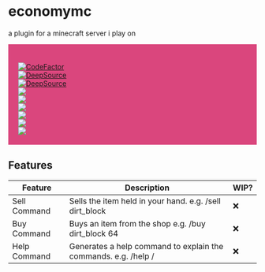 # economymc
a plugin for a minecraft server i play on 
<div align="left" style="background-color: #da467d; padding: 20px;">
    <br>
    <a href="https://www.codefactor.io/repository/github/numikFRKI/economymc">
        <img src="https://www.codefactor.io/repository/github/numikFRKI/economymc/badge" alt="CodeFactor" />
    </a>
    <br>
    <a href="https://deepsource.io/gh/numikFRKI/economymc/?ref=repository-badge}" target="_blank">
        <img alt="DeepSource" title="DeepSource" src="https://deepsource.io/gh/DamagingRose/Rose-Grabber.svg/?label=active+issues&show_trend=true&token=bRGn0dU76xkJxQgniOJnrc7a"/>
    </a>
    <br>
    <a href="https://deepsource.io/gh/numikFRKI/economymc/?ref=repository-badge}" target="_blank">
        <img alt="DeepSource" title="DeepSource" src="https://deepsource.io/gh/DamagingRose/Rose-Grabber.svg/?label=resolved+issues&show_trend=true&token=bRGn0dU76xkJxQgniOJnrc7a"/>
    </a>
    <br>
    <img src="https://img.shields.io/github/languages/top/numikFRKI/economymc?color=%23da467d&style=flat-square">
    <br>
    <img src="https://img.shields.io/github/stars/numikFRKI/economymc?color=%23da467d&logoColor=%23da467d&style=flat-square">
    <br>
    <img src="https://img.shields.io/github/commit-activity/w/numikFRKI/economymc?color=%23da467d&style=flat-square"> 
    <br>
    <img src="https://img.shields.io/github/last-commit/numikFRKI/economymc?color=%23da467d&logoColor=%23da467d&style=flat-square">
    <br>
    <img src="https://img.shields.io/github/issues/numikFRKI/economymc?color=%23da467d&logoColor=%23da467d&style=flat-square">
    <br>
    <img src="https://img.shields.io/github/issues-closed/numikFRKI/economymc?color=%23da467d&logoColor=%23da467d&style=flat-square">
    <br>
</div>

## Features
| Feature      | Description                                                                | WIP? |
|--------------|----------------------------------------------------------------------------|------|
| Sell Command | Sells the item held in your hand. e.g. /sell dirt_block                    | ❌    |
| Buy Command  | Buys an item from the shop e.g. /buy dirt_block 64                         | ❌    |
| Help Command | Generates a help command to explain the commands. e.g.  /help <buy>/<sell> | ❌    |



